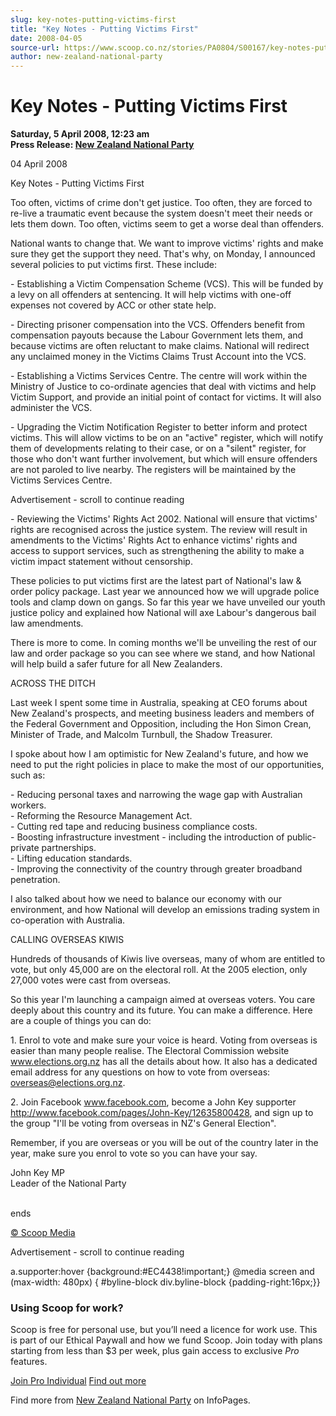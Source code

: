 ```yaml
---
slug: key-notes-putting-victims-first
title: "Key Notes - Putting Victims First"
date: 2008-04-05
source-url: https://www.scoop.co.nz/stories/PA0804/S00167/key-notes-putting-victims-first.htm
author: new-zealand-national-party
---
```

Key Notes - Putting Victims First
=================================

**Saturday, 5 April 2008, 12:23 am**  
**Press Release: [New Zealand National Party](https://info.scoop.co.nz/New_Zealand_National_Party)**

04 April 2008

Key Notes - Putting Victims First

Too often, victims of crime don't get justice. Too often, they are forced to re-live a traumatic event because the system doesn't meet their needs or lets them down. Too often, victims seem to get a worse deal than offenders.

National wants to change that. We want to improve victims' rights and make sure they get the support they need. That's why, on Monday, I announced several policies to put victims first. These include:

\- Establishing a Victim Compensation Scheme (VCS). This will be funded by a levy on all offenders at sentencing. It will help victims with one-off expenses not covered by ACC or other state help.

\- Directing prisoner compensation into the VCS. Offenders benefit from compensation payouts because the Labour Government lets them, and because victims are often reluctant to make claims. National will redirect any unclaimed money in the Victims Claims Trust Account into the VCS.

\- Establishing a Victims Services Centre. The centre will work within the Ministry of Justice to co-ordinate agencies that deal with victims and help Victim Support, and provide an initial point of contact for victims. It will also administer the VCS.

\- Upgrading the Victim Notification Register to better inform and protect victims. This will allow victims to be on an "active" register, which will notify them of developments relating to their case, or on a "silent" register, for those who don't want further involvement, but which will ensure offenders are not paroled to live nearby. The registers will be maintained by the Victims Services Centre.

Advertisement - scroll to continue reading





\- Reviewing the Victims' Rights Act 2002. National will ensure that victims' rights are recognised across the justice system. The review will result in amendments to the Victims' Rights Act to enhance victims' rights and access to support services, such as strengthening the ability to make a victim impact statement without censorship.

These policies to put victims first are the latest part of National's law & order policy package. Last year we announced how we will upgrade police tools and clamp down on gangs. So far this year we have unveiled our youth justice policy and explained how National will axe Labour's dangerous bail law amendments.

There is more to come. In coming months we'll be unveiling the rest of our law and order package so you can see where we stand, and how National will help build a safer future for all New Zealanders.

ACROSS THE DITCH

Last week I spent some time in Australia, speaking at CEO forums about New Zealand's prospects, and meeting business leaders and members of the Federal Government and Opposition, including the Hon Simon Crean, Minister of Trade, and Malcolm Turnbull, the Shadow Treasurer.

I spoke about how I am optimistic for New Zealand's future, and how we need to put the right policies in place to make the most of our opportunities, such as:

\- Reducing personal taxes and narrowing the wage gap with Australian workers.  
\- Reforming the Resource Management Act.  
\- Cutting red tape and reducing business compliance costs.  
\- Boosting infrastructure investment - including the introduction of public-private partnerships.  
\- Lifting education standards.  
\- Improving the connectivity of the country through greater broadband penetration.

I also talked about how we need to balance our economy with our environment, and how National will develop an emissions trading system in co-operation with Australia.

CALLING OVERSEAS KIWIS

Hundreds of thousands of Kiwis live overseas, many of whom are entitled to vote, but only 45,000 are on the electoral roll. At the 2005 election, only 27,000 votes were cast from overseas.

So this year I'm launching a campaign aimed at overseas voters. You care deeply about this country and its future. You can make a difference. Here are a couple of things you can do:

1\. Enrol to vote and make sure your voice is heard. Voting from overseas is easier than many people realise. The Electoral Commission website www.elections.org.nz has all the details about how. It also has a dedicated email address for any questions on how to vote from overseas: overseas@elections.org.nz.

2\. Join Facebook www.facebook.com, become a John Key supporter http://www.facebook.com/pages/John-Key/12635800428, and sign up to the group "I'll be voting from overseas in NZ's General Election".

Remember, if you are overseas or you will be out of the country later in the year, make sure you enrol to vote so you can have your say.

  
John Key MP  
Leader of the National Party

   
ends

[© Scoop Media](http://www.scoop.co.nz/about/terms.html)  

Advertisement - scroll to continue reading



a.supporter:hover {background:#EC4438!important;} @media screen and (max-width: 480px) { #byline-block div.byline-block {padding-right:16px;}}

### Using Scoop for work?

Scoop is free for personal use, but you’ll need a licence for work use. This is part of our Ethical Paywall and how we fund Scoop. Join today with plans starting from less than $3 per week, plus gain access to exclusive _Pro_ features.  
  
[Join Pro Individual](https://pro.scoop.co.nz/Individual/?from=ProIn24) [Find out more](https://pro.scoop.co.nz/using-scoop-for-work/?from=ProIn24)

Find more from [New Zealand National Party](https://info.scoop.co.nz/New_Zealand_National_Party) on InfoPages.